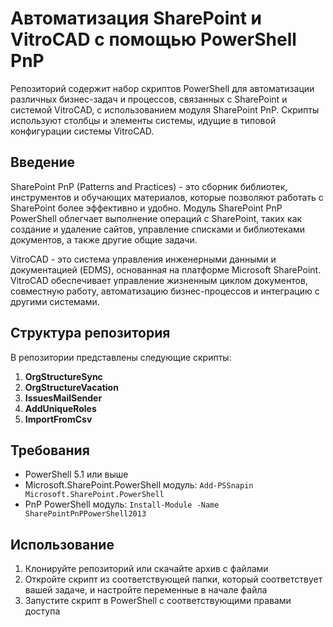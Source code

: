 # Автоматизация SharePoint и VitroCAD с помощью PowerShell PnP

Репозиторий содержит набор скриптов PowerShell для автоматизации различных бизнес-задач и процессов, связанных с SharePoint и системой VitroCAD, с использованием модуля SharePoint PnP. Скрипты используют столбцы и элементы системы, идущие в типовой конфигурации системы VitroCAD.

## Введение

SharePoint PnP (Patterns and Practices) - это сборник библиотек, инструментов и обучающих материалов, которые позволяют работать с SharePoint более эффективно и удобно. Модуль SharePoint PnP PowerShell облегчает выполнение операций с SharePoint, таких как создание и удаление сайтов, управление списками и библиотеками документов, а также другие общие задачи.

VitroCAD - это система управления инженерными данными и документацией (EDMS), основанная на платформе Microsoft SharePoint. VitroCAD обеспечивает управление жизненным циклом документов, совместную работу, автоматизацию бизнес-процессов и интеграцию с другими системами.

## Структура репозитория

В репозитории представлены следующие скрипты:

1. **OrgStructureSync**
2. **OrgStructureVacation**
3. **IssuesMailSender**
4. **AddUniqueRoles**
5. **ImportFromCsv**

## Требования

- PowerShell 5.1 или выше
- Microsoft.SharePoint.PowerShell модуль: `Add-PSSnapin Microsoft.SharePoint.PowerShell`
- PnP PowerShell модуль: `Install-Module -Name SharePointPnPPowerShell2013`

## Использование

1. Клонируйте репозиторий или скачайте архив с файлами
2. Откройте скрипт из соответствующей папки, который соответствует вашей задаче, и настройте переменные в начале файла
3. Запустите скрипт в PowerShell с соответствующими правами доступа
